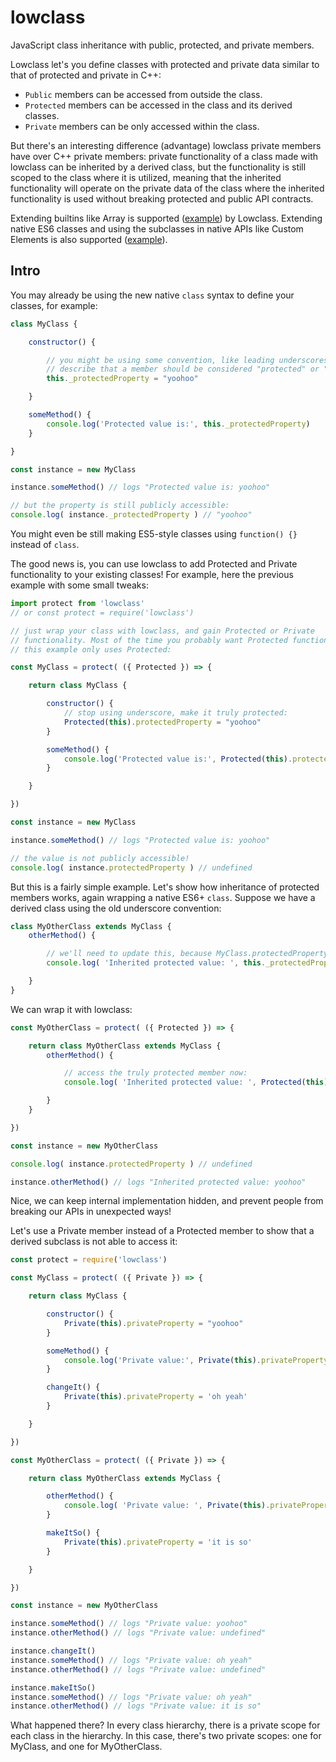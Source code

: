 
lowclass
========

JavaScript class inheritance with public, protected, and private members.

Lowclass let's you define classes with protected and private data similar to
that of protected and private in C++:

- `Public` members can be accessed from outside the class.
- `Protected` members can be accessed in the class and its derived classes.
- `Private` members can be only accessed within the class.

But there's an interesting difference (advantage) lowclass private members have
over C++ private members: private functionality of a class made with lowclass
can be inherited by a derived class, but the functionality is still scoped to
the class where it is utilized, meaning that the inherited functionality will
operate on the private data of the class where the inherited functionality is
used without breaking protected and public API contracts.

Extending builtins like Array is supported
([example](./src/tests/extending-builtins.test.js)) by Lowclass. Extending
native ES6 classes and using the subclasses in native APIs like Custom Elements
is also supported ([example](./src/tests/custom-elements.test.js)).

Intro
-----

You may already be using the new native `class` syntax to define your classes, for example:

```js
class MyClass {

	constructor() {

		// you might be using some convention, like leading underscores, to
		// describe that a member should be considered "protected" or "private":
		this._protectedProperty = "yoohoo"

	}

	someMethod() {
		console.log('Protected value is:', this._protectedProperty)
	}

}

const instance = new MyClass

instance.someMethod() // logs "Protected value is: yoohoo"

// but the property is still publicly accessible:
console.log( instance._protectedProperty ) // "yoohoo"
```

You might even be still making ES5-style classes using `function() {}` instead of `class`.

The good news is, you can use lowclass to add Protected and Private
functionality to your existing classes! For example, here the previous example
with some small tweaks:

```js
import protect from 'lowclass'
// or const protect = require('lowclass')

// just wrap your class with lowclass, and gain Protected or Private
// functionality. Most of the time you probably want Protected functionality, so
// this example only uses Protected:

const MyClass = protect( ({ Protected }) => {

	return class MyClass {

		constructor() {
			// stop using underscore, make it truly protected:
			Protected(this).protectedProperty = "yoohoo"
		}

		someMethod() {
			console.log('Protected value is:', Protected(this).protectedProperty)
		}

	}

})

const instance = new MyClass

instance.someMethod() // logs "Protected value is: yoohoo"

// the value is not publicly accessible!
console.log( instance.protectedProperty ) // undefined
```

But this is a fairly simple example. Let's show how inheritance of protected
members works, again wrapping a native ES6+ `class`. Suppose we have a derived
class using the old underscore convention:

```js
class MyOtherClass extends MyClass {
	otherMethod() {

		// we'll need to update this, because MyClass.protectedProperty truly protected now:
		console.log( 'Inherited protected value: ', this._protectedProperty)

	}
}
```

We can wrap it with lowclass:

```js
const MyOtherClass = protect( ({ Protected }) => {

	return class MyOtherClass extends MyClass {
		otherMethod() {

			// access the truly protected member now:
			console.log( 'Inherited protected value: ', Protected(this).protectedProperty)

		}
	}

})

const instance = new MyOtherClass

console.log( instance.protectedProperty ) // undefined

instance.otherMethod() // logs "Inherited protected value: yoohoo"
```

Nice, we can keep internal implementation hidden, and prevent people from
breaking our APIs in unexpected ways!

Let's use a Private member instead of a Protected member to show that a derived
subclass is not able to access it:

```js
const protect = require('lowclass')

const MyClass = protect( ({ Private }) => {

	return class MyClass {

		constructor() {
			Private(this).privateProperty = "yoohoo"
		}

		someMethod() {
			console.log('Private value:', Private(this).privateProperty)
		}

		changeIt() {
			Private(this).privateProperty = 'oh yeah'
		}

	}

})

const MyOtherClass = protect( ({ Private }) => {

	return class MyOtherClass extends MyClass {

		otherMethod() {
			console.log( 'Private value: ', Private(this).privateProperty)
		}

		makeItSo() {
			Private(this).privateProperty = 'it is so'
		}

	}

})

const instance = new MyOtherClass

instance.someMethod() // logs "Private value: yoohoo"
instance.otherMethod() // logs "Private value: undefined"

instance.changeIt()
instance.someMethod() // logs "Private value: oh yeah"
instance.otherMethod() // logs "Private value: undefined"

instance.makeItSo()
instance.someMethod() // logs "Private value: oh yeah"
instance.otherMethod() // logs "Private value: it is so"
```

What happened there? In every class hierarchy, there is a private scope for
each class in the hierarchy. In this case, there's two private scopes: one for
MyClass, and one for MyOtherClass.

